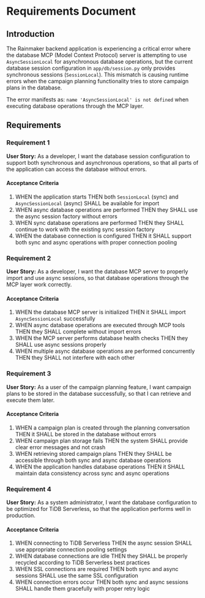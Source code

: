 # Requirements Document

## Introduction

The Rainmaker backend application is experiencing a critical error where the database MCP (Model Context Protocol) server is attempting to use `AsyncSessionLocal` for asynchronous database operations, but the current database session configuration in `app/db/session.py` only provides synchronous sessions (`SessionLocal`). This mismatch is causing runtime errors when the campaign planning functionality tries to store campaign plans in the database.

The error manifests as: `name 'AsyncSessionLocal' is not defined` when executing database operations through the MCP layer.

## Requirements

### Requirement 1

**User Story:** As a developer, I want the database session configuration to support both synchronous and asynchronous operations, so that all parts of the application can access the database without errors.

#### Acceptance Criteria

1. WHEN the application starts THEN both `SessionLocal` (sync) and `AsyncSessionLocal` (async) SHALL be available for import
2. WHEN async database operations are performed THEN they SHALL use the async session factory without errors
3. WHEN sync database operations are performed THEN they SHALL continue to work with the existing sync session factory
4. WHEN the database connection is configured THEN it SHALL support both sync and async operations with proper connection pooling

### Requirement 2

**User Story:** As a developer, I want the database MCP server to properly import and use async sessions, so that database operations through the MCP layer work correctly.

#### Acceptance Criteria

1. WHEN the database MCP server is initialized THEN it SHALL import `AsyncSessionLocal` successfully
2. WHEN async database operations are executed through MCP tools THEN they SHALL complete without import errors
3. WHEN the MCP server performs database health checks THEN they SHALL use async sessions properly
4. WHEN multiple async database operations are performed concurrently THEN they SHALL not interfere with each other

### Requirement 3

**User Story:** As a user of the campaign planning feature, I want campaign plans to be stored in the database successfully, so that I can retrieve and execute them later.

#### Acceptance Criteria

1. WHEN a campaign plan is created through the planning conversation THEN it SHALL be stored in the database without errors
2. WHEN campaign plan storage fails THEN the system SHALL provide clear error messages and not crash
3. WHEN retrieving stored campaign plans THEN they SHALL be accessible through both sync and async database operations
4. WHEN the application handles database operations THEN it SHALL maintain data consistency across sync and async operations

### Requirement 4

**User Story:** As a system administrator, I want the database configuration to be optimized for TiDB Serverless, so that the application performs well in production.

#### Acceptance Criteria

1. WHEN connecting to TiDB Serverless THEN the async session SHALL use appropriate connection pooling settings
2. WHEN database connections are idle THEN they SHALL be properly recycled according to TiDB Serverless best practices
3. WHEN SSL connections are required THEN both sync and async sessions SHALL use the same SSL configuration
4. WHEN connection errors occur THEN both sync and async sessions SHALL handle them gracefully with proper retry logic